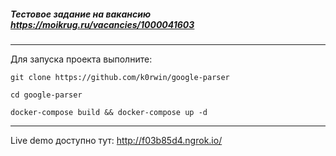 ##### Тестовое задание на вакансию https://moikrug.ru/vacancies/1000041603

*********************************

Для запуска проекта выполните:

`git clone https://github.com/k0rwin/google-parser`

`cd google-parser`

`docker-compose build && docker-compose up -d`

*********************************

Live demo доступно тут: http://f03b85d4.ngrok.io/
